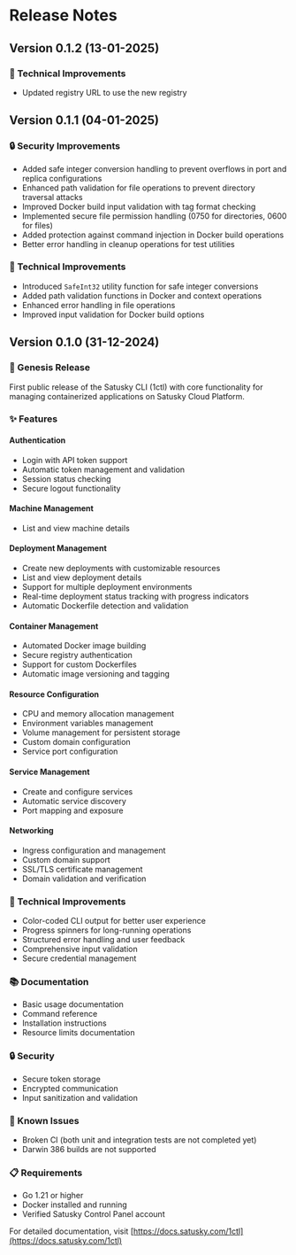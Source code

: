 # Release Notes

## Version 0.1.2 (13-01-2025)

### 🔧 Technical Improvements
- Updated registry URL to use the new registry

## Version 0.1.1 (04-01-2025)

### 🔒 Security Improvements

- Added safe integer conversion handling to prevent overflows in port and replica configurations
- Enhanced path validation for file operations to prevent directory traversal attacks
- Improved Docker build input validation with tag format checking
- Implemented secure file permission handling (0750 for directories, 0600 for files)
- Added protection against command injection in Docker build operations
- Better error handling in cleanup operations for test utilities

### 🔧 Technical Improvements

- Introduced `SafeInt32` utility function for safe integer conversions
- Added path validation functions in Docker and context operations
- Enhanced error handling in file operations
- Improved input validation for Docker build options

## Version 0.1.0 (31-12-2024)

### 🎉 Genesis Release

First public release of the Satusky CLI (1ctl) with core functionality for managing containerized applications on Satusky Cloud Platform.

### ✨ Features

#### Authentication
- Login with API token support
- Automatic token management and validation
- Session status checking
- Secure logout functionality

#### Machine Management
- List and view machine details

#### Deployment Management
- Create new deployments with customizable resources
- List and view deployment details
- Support for multiple deployment environments
- Real-time deployment status tracking with progress indicators
- Automatic Dockerfile detection and validation

#### Container Management
- Automated Docker image building
- Secure registry authentication
- Support for custom Dockerfiles
- Automatic image versioning and tagging

#### Resource Configuration
- CPU and memory allocation management
- Environment variables management
- Volume management for persistent storage
- Custom domain configuration
- Service port configuration

#### Service Management
- Create and configure services
- Automatic service discovery
- Port mapping and exposure

#### Networking
- Ingress configuration and management
- Custom domain support
- SSL/TLS certificate management
- Domain validation and verification

### 🔧 Technical Improvements
- Color-coded CLI output for better user experience
- Progress spinners for long-running operations
- Structured error handling and user feedback
- Comprehensive input validation
- Secure credential management

### 📚 Documentation
- Basic usage documentation
- Command reference
- Installation instructions
- Resource limits documentation

### 🔒 Security
- Secure token storage
- Encrypted communication
- Input sanitization and validation

### 🐛 Known Issues
- Broken CI (both unit and integration tests are not completed yet)
- Darwin 386 builds are not supported

### 📋 Requirements
- Go 1.21 or higher
- Docker installed and running
- Verified Satusky Control Panel account

For detailed documentation, visit [https://docs.satusky.com/1ctl](https://docs.satusky.com/1ctl) 